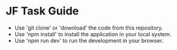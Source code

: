 # JF Task Guide
- Use 'git clone' or 'download' the code from this repository.
- Use 'npm install' to install the application in your local system.
- Use 'npm run dev' to run the development in your browser.